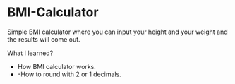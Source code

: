 # BMI-Calculator
Simple BMI calculator where you can input your height and your weight and the results will come out.

What I learned?

- How BMI calculator works.
- -How to round with 2 or 1 decimals.
